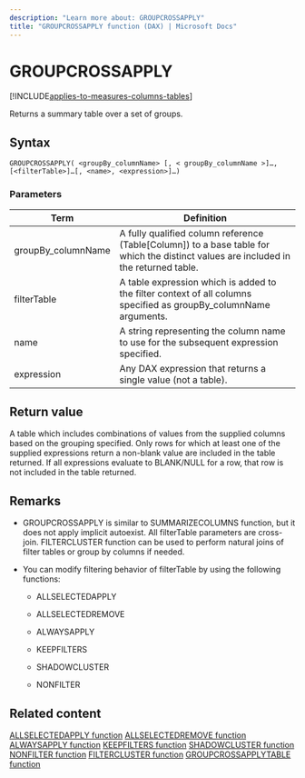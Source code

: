 ```yaml
---
description: "Learn more about: GROUPCROSSAPPLY"
title: "GROUPCROSSAPPLY function (DAX) | Microsoft Docs"
---
```

# GROUPCROSSAPPLY

[!INCLUDE[applies-to-measures-columns-tables](includes/applies-to-measures-columns-tables.md)]

Returns a summary table over a set of groups.  
  
## Syntax  
  
```dax
GROUPCROSSAPPLY( <groupBy_columnName> [, < groupBy_columnName >]…, [<filterTable>]…[, <name>, <expression>]…)  
```
  
### Parameters  
  
|Term|Definition|  
|--------|--------------|  
|groupBy_columnName|A fully qualified column reference (Table[Column]) to a base table for which the distinct values are included in the returned table.|  
|filterTable|A table expression which is added to the filter context of all columns specified as groupBy_columnName arguments.|  
|name|A string representing the column name to use for the subsequent expression specified.|  
|expression|Any DAX expression that returns a single value (not a table).|  
  
## Return value

A table which includes combinations of values from the supplied columns based on the grouping specified. Only rows for which at least one of the supplied expressions return a non-blank value are included in the table returned. If all expressions evaluate to BLANK/NULL for a row, that row is not included in the table returned.  
  
## Remarks

- GROUPCROSSAPPLY is similar to SUMMARIZECOLUMNS function, but it does not apply implicit autoexist. All filterTable parameters are cross-join. FILTERCLUSTER function can be used to perform natural joins of filter tables or group by columns if needed.

- You can modify filtering behavior of filterTable by using the following functions:

	- ALLSELECTEDAPPLY

	- ALLSELECTEDREMOVE

	- ALWAYSAPPLY

	- KEEPFILTERS

	- SHADOWCLUSTER

	- NONFILTER

## Related content

[ALLSELECTEDAPPLY function](allselectedapply-function-dax.md)
[ALLSELECTEDREMOVE function](allselectedremove-function-dax.md)
[ALWAYSAPPLY function](alwaysapply-function-dax.md)
[KEEPFILTERS function](keepfilters-function-dax.md)
[SHADOWCLUSTER function](shadowcluster-function-dax.md)
[NONFILTER function](nonfilter-function-dax.md)
[FILTERCLUSTER function](filtercluster-function-dax.md)
[GROUPCROSSAPPLYTABLE function](groupcrossapplytable-function-dax.md)  

